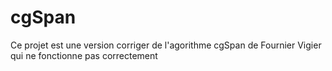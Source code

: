 # cgSpan
Ce projet est une version corriger de l'agorithme cgSpan de Fournier Vigier qui ne fonctionne pas correctement 
